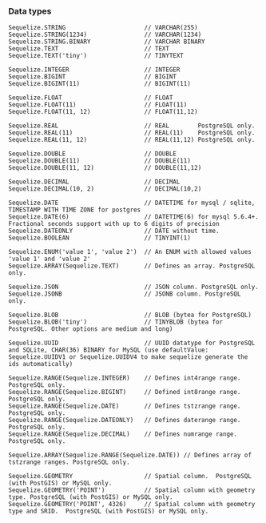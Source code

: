 ### Data types    
    
    Sequelize.STRING                      // VARCHAR(255)
    Sequelize.STRING(1234)                // VARCHAR(1234)
    Sequelize.STRING.BINARY               // VARCHAR BINARY
    Sequelize.TEXT                        // TEXT
    Sequelize.TEXT('tiny')                // TINYTEXT
    
    Sequelize.INTEGER                     // INTEGER
    Sequelize.BIGINT                      // BIGINT
    Sequelize.BIGINT(11)                  // BIGINT(11)
    
    Sequelize.FLOAT                       // FLOAT
    Sequelize.FLOAT(11)                   // FLOAT(11)
    Sequelize.FLOAT(11, 12)               // FLOAT(11,12)
    
    Sequelize.REAL                        // REAL        PostgreSQL only.
    Sequelize.REAL(11)                    // REAL(11)    PostgreSQL only.
    Sequelize.REAL(11, 12)                // REAL(11,12) PostgreSQL only.
    
    Sequelize.DOUBLE                      // DOUBLE
    Sequelize.DOUBLE(11)                  // DOUBLE(11)
    Sequelize.DOUBLE(11, 12)              // DOUBLE(11,12)
    
    Sequelize.DECIMAL                     // DECIMAL
    Sequelize.DECIMAL(10, 2)              // DECIMAL(10,2)
    
    Sequelize.DATE                        // DATETIME for mysql / sqlite, TIMESTAMP WITH TIME ZONE for postgres
    Sequelize.DATE(6)                     // DATETIME(6) for mysql 5.6.4+. Fractional seconds support with up to 6 digits of precision
    Sequelize.DATEONLY                    // DATE without time.
    Sequelize.BOOLEAN                     // TINYINT(1)
    
    Sequelize.ENUM('value 1', 'value 2')  // An ENUM with allowed values 'value 1' and 'value 2'
    Sequelize.ARRAY(Sequelize.TEXT)       // Defines an array. PostgreSQL only.
    
    Sequelize.JSON                        // JSON column. PostgreSQL only.
    Sequelize.JSONB                       // JSONB column. PostgreSQL only.
    
    Sequelize.BLOB                        // BLOB (bytea for PostgreSQL)
    Sequelize.BLOB('tiny')                // TINYBLOB (bytea for PostgreSQL. Other options are medium and long)
    
    Sequelize.UUID                        // UUID datatype for PostgreSQL and SQLite, CHAR(36) BINARY for MySQL (use defaultValue: Sequelize.UUIDV1 or Sequelize.UUIDV4 to make sequelize generate the ids automatically)
    
    Sequelize.RANGE(Sequelize.INTEGER)    // Defines int4range range. PostgreSQL only.
    Sequelize.RANGE(Sequelize.BIGINT)     // Defined int8range range. PostgreSQL only.
    Sequelize.RANGE(Sequelize.DATE)       // Defines tstzrange range. PostgreSQL only.
    Sequelize.RANGE(Sequelize.DATEONLY)   // Defines daterange range. PostgreSQL only.
    Sequelize.RANGE(Sequelize.DECIMAL)    // Defines numrange range. PostgreSQL only.
    
    Sequelize.ARRAY(Sequelize.RANGE(Sequelize.DATE)) // Defines array of tstzrange ranges. PostgreSQL only.
    
    Sequelize.GEOMETRY                    // Spatial column.  PostgreSQL (with PostGIS) or MySQL only.
    Sequelize.GEOMETRY('POINT')           // Spatial column with geometry type. PostgreSQL (with PostGIS) or MySQL only.
    Sequelize.GEOMETRY('POINT', 4326)     // Spatial column with geometry type and SRID.  PostgreSQL (with PostGIS) or MySQL only.










